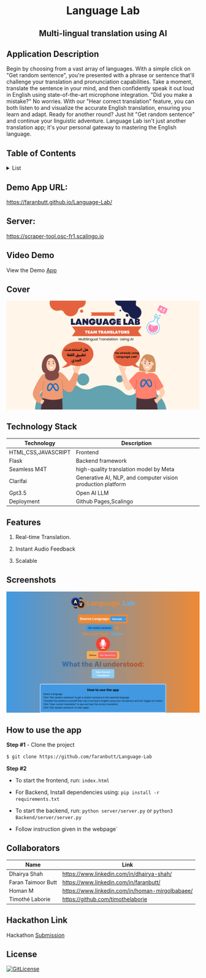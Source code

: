 <!-- PROJECT TITLE -->
  <h1 align="center">Language Lab</h1>
 <h2 2 align="center">
    Multi-lingual translation using AI
    <br />
    </h2>

## Application Description

Begin by choosing from a vast array of languages. With a simple click on "Get random sentence", you're presented with a phrase or sentence that'll challenge your translation and pronunciation capabilities. Take a moment, translate the sentence in your mind, and then confidently speak it out loud in English using state-of-the-art microphone integration. "Did you make a mistake?" No worries. With our "Hear correct translation" feature, you can both listen to and visualize the accurate English translation, ensuring you learn and adapt. Ready for another round? Just hit "Get random sentence" and continue your linguistic adventure. Language Lab isn't just another translation app; it's your personal gateway to mastering the English language.
## Table of Contents

<details>
<summary>List</summary>

- [Application Description](#application-description)
- [Table of Contents](#table-of-contents)
- [Application Deployed](#demo-app-url)
- [Project Demo](#demo)
- [Cover](#cover)
- [Technology Stack](#technology-stack)
- [Features](#features)
- [Screenshots](#screenshots)
- [How to use the app](#how-to-use-the-app)
- [Collaborators](#collaborators)
- [Hackathon Link](#hackathon-link)
- [References](#references)
- [License](#license)

</details>

## Demo App URL:
https://faranbutt.github.io/Language-Lab/

## Server:
https://scraper-tool.osc-fr1.scalingo.io


## Video Demo

View the Demo [App](https://storage.googleapis.com/lablab-video-submissions/clm0rplfh0000356qz1lvzwq9/raw/submission-video-x-clm0rplfh0000356qz1lvzwq9-clm63u4qa0028356r5rduvcn3_h3qs417c7.mp4)

## Cover
![y1](https://github.com/faranbutt/Language-Lab/blob/main/cover.png)

## Technology Stack

| Technology       | Description                                   |
| ---------------- | --------------------------------------------- |
| HTML,CSS,JAVASCRIPT      | Frontend                             |
| Flask           | Backend framework                             |
| Seamless M4T         |  high-quality translation model by Meta                          |
| Clarifai            | Generative AI, NLP, and computer vision production platform |
| Gpt3.5    | Open AI LLM                             |
| Deployment       | Github Pages,Scalingo                                 |

## Features

1. Real-time Translation.

2. Instant Audio Feedback

3. Scalable


## Screenshots

![y2](https://github.com/faranbutt/Language-Lab/blob/main/webpage.png)


## How to use the app

**Step #1** - Clone the project

```bash
$ git clone https://github.com/faranbutt/Language-Lab
```

**Step #2**

- To start the frontend, run: `index.html`

- For Backend, Install dependencies using: `pip install -r requirements.txt`

- To start the backend, run: `python server/server.py` or `python3 Backend/server/server.py`

- Follow instruction given in the webpage`

## Collaborators

| Name            | Link                                   |
| --------------- | -------------------------------------- |
| Dhairya Shah | https://www.linkedin.com/in/dhairya-shah/ |
| Faran Taimoor Butt | https://www.linkedin.com/in/faranbutt/ |
| Homan M | https://www.linkedin.com/in/homan-mirgolbabaee/ |
| Timothé Laborie  | https://github.com/timothelaborie|


## Hackathon Link

Hackathon [Submission](https://lablab.ai/event/seamlessm4t-24-hours-hackathon/team-translators/language-lab)

## License

[![GitLicense](https://img.shields.io/badge/License-MIT-lime.svg)](https://github.com/sandramsc/CultiVate/blob/master/LICENSE.md)


